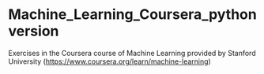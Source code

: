 # Machine_Learning_Coursera_pythonversion
Exercises in the Coursera course of Machine Learning provided by Stanford University (https://www.coursera.org/learn/machine-learning)

